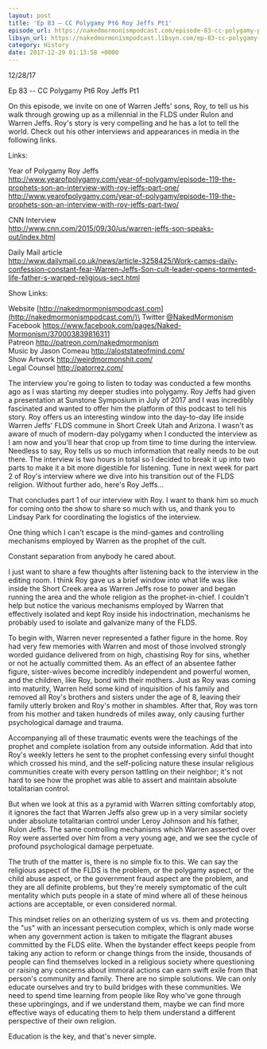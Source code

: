 ```yaml
---
layout: post
title: 'Ep 83 – CC Polygamy Pt6 Roy Jeffs Pt1'
episode_url: https://nakedmormonismpodcast.com/episode-83-cc-polygamy-pt6-roy-jeffs-pt1/
libsyn_url: https://nakedmormonismpodcast.libsyn.com/ep-83-cc-polygamy-pt6-roy-jeffs-pt1
category: History
date: 2017-12-29 01:13:58 +0000
---
```


12/28/17

Ep 83 -- CC Polygamy Pt6 Roy Jeffs Pt1

On this episode, we invite on one of Warren Jeffs' sons, Roy, to tell us
his walk through growing up as a millennial in the FLDS under Rulon and
Warren Jeffs. Roy's story is very compelling and he has a lot to tell
the world. Check out his other interviews and appearances in media in
the following links.

Links:

Year of Polygamy Roy Jeffs\
<http://www.yearofpolygamy.com/year-of-polygamy/episode-119-the-prophets-son-an-interview-with-roy-jeffs-part-one/>\
<http://www.yearofpolygamy.com/year-of-polygamy/episode-119-the-prophets-son-an-interview-with-roy-jeffs-part-two/>

CNN Interview\
<http://www.cnn.com/2015/09/30/us/warren-jeffs-son-speaks-out/index.html>

Daily Mail article\
<http://www.dailymail.co.uk/news/article-3258425/Work-camps-daily-confession-constant-fear-Warren-Jeffs-Son-cult-leader-opens-tormented-life-father-s-warped-religious-sect.html>

Show Links:

Website [http://nakedmormonismpodcast.com](http://nakedmormonismpodcast.com/)\
Twitter [\@NakedMormonism](https://twitter.com/NakedMormonism)\
Facebook <https://www.facebook.com/pages/Naked-Mormonism/370003839816311>\
Patreon <http://patreon.com/nakedmormonism>\
Music by Jason Comeau <http://aloststateofmind.com/>\
Show Artwork <http://weirdmormonshit.com/>\
Legal Counsel <http://patorrez.com/>

The interview you're going to listen to today was conducted a few months
ago as I was starting my deeper studies into polygamy. Roy Jeffs had
given a presentation at Sunstone Symposium in July of 2017 and I was
incredibly fascinated and wanted to offer him the platform of this
podcast to tell his story. Roy offers us an interesting window into the
day-to-day life inside Warren Jeffs' FLDS commune in Short Creek Utah
and Arizona. I wasn't as aware of much of modern-day polygamy when I
conducted the interview as I am now and you'll hear that crop up from
time to time during the interview. Needless to say, Roy tells us so much
information that really needs to be out there. The interview is two
hours in total so I decided to break it up into two parts to make it a
bit more digestible for listening. Tune in next week for part 2 of Roy's
interview where we dive into his transition out of the FLDS religion.
Without further ado, here's Roy Jeffs...

That concludes part 1 of our interview with Roy. I want to thank him so
much for coming onto the show to share so much with us, and thank you to
Lindsay Park for coordinating the logistics of the interview.

One thing which I can't escape is the mind-games and controlling
mechanisms employed by Warren as the prophet of the cult.

Constant separation from anybody he cared about.

I just want to share a few thoughts after listening back to the
interview in the editing room. I think Roy gave us a brief window into
what life was like inside the Short Creek area as Warren Jeffs rose to
power and began running the area and the whole religion as the
prophet-in-chief. I couldn't help but notice the various mechanisms
employed by Warren that effectively isolated and kept Roy inside his
indoctrination, mechanisms he probably used to isolate and galvanize
many of the FLDS.

To begin with, Warren never represented a father figure in the home. Roy
had very few memories with Warren and most of those involved strongly
worded guidance delivered from on high, chastising Roy for sins, whether
or not he actually committed them. As an effect of an absentee father
figure, sister-wives become incredibly independent and powerful women,
and the children, like Roy, bond with their mothers. Just as Roy was
coming into maturity, Warren held some kind of inquisition of his family
and removed all Roy's brothers and sisters under the age of 8, leaving
their family utterly broken and Roy's mother in shambles. After that,
Roy was torn from his mother and taken hundreds of miles away, only
causing further psychological damage and trauma.

Accompanying all of these traumatic events were the teachings of the
prophet and complete isolation from any outside information. Add that
into Roy's weekly letters he sent to the prophet confessing every sinful
thought which crossed his mind, and the self-policing nature these
insular religious communities create with every person tattling on their
neighbor; it's not hard to see how the prophet was able to assert and
maintain absolute totalitarian control.

But when we look at this as a pyramid with Warren sitting comfortably
atop, it ignores the fact that Warren Jeffs also grew up in a very
similar society under absolute totalitarian control under Leroy Johnson
and his father, Rulon Jeffs. The same controlling mechanisms which
Warren asserted over Roy were asserted over him from a very young age,
and we see the cycle of profound psychological damage perpetuate.

The truth of the matter is, there is no simple fix to this. We can say
the religious aspect of the FLDS is the problem, or the polygamy aspect,
or the child abuse aspect, or the government fraud aspect are the
problem, and they are all definite problems, but they're merely
symptomatic of the cult mentality which puts people in a state of mind
where all of these heinous actions are acceptable, or even considered
normal.

This mindset relies on an otherizing system of us vs. them and
protecting the "us" with an incessant persecution complex, which is only
made worse when any government action is taken to mitigate the flagrant
abuses committed by the FLDS elite. When the bystander effect keeps
people from taking any action to reform or change things from the
inside, thousands of people can find themselves locked in a religious
society where questioning or raising any concerns about immoral actions
can earn swift exile from that person's community and family. There are
no simple solutions. We can only educate ourselves and try to build
bridges with these communities. We need to spend time learning from
people like Roy who've gone through these upbringings, and if we
understand them, maybe we can find more effective ways of educating them
to help them understand a different perspective of their own religion.

Education is the key, and that's never simple.
